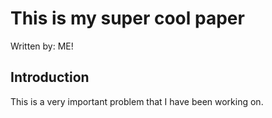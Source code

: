 # This is my super cool paper
Written by: ME!

## Introduction

This is a very important problem that I have been working on.
